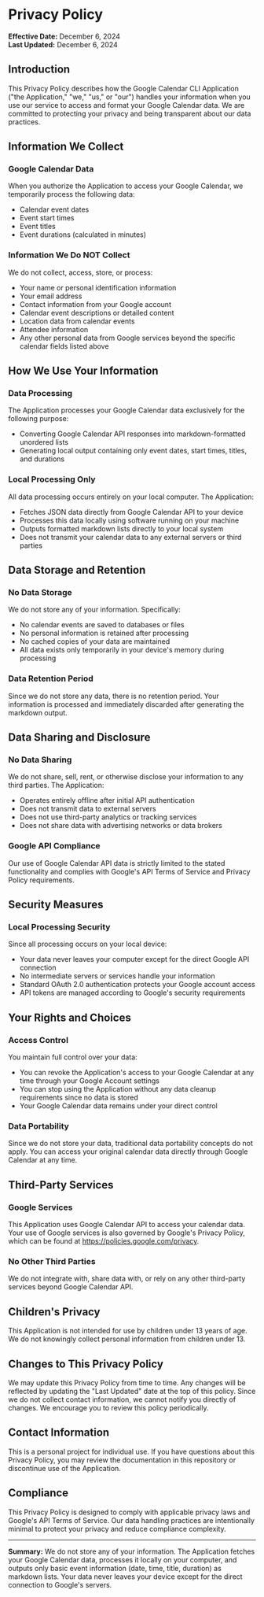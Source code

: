 # Privacy Policy

**Effective Date:** December 6, 2024  
**Last Updated:** December 6, 2024

## Introduction

This Privacy Policy describes how the Google Calendar CLI Application ("the Application," "we," "us," or "our") handles your information when you use our service to access and format your Google Calendar data. We are committed to protecting your privacy and being transparent about our data practices.

## Information We Collect

### Google Calendar Data
When you authorize the Application to access your Google Calendar, we temporarily process the following data:
- Calendar event dates
- Event start times
- Event titles
- Event durations (calculated in minutes)

### Information We Do NOT Collect
We do not collect, access, store, or process:
- Your name or personal identification information
- Your email address
- Contact information from your Google account
- Calendar event descriptions or detailed content
- Location data from calendar events
- Attendee information
- Any other personal data from Google services beyond the specific calendar fields listed above

## How We Use Your Information

### Data Processing
The Application processes your Google Calendar data exclusively for the following purpose:
- Converting Google Calendar API responses into markdown-formatted unordered lists
- Generating local output containing only event dates, start times, titles, and durations

### Local Processing Only
All data processing occurs entirely on your local computer. The Application:
- Fetches JSON data directly from Google Calendar API to your device
- Processes this data locally using software running on your machine
- Outputs formatted markdown lists directly to your local system
- Does not transmit your calendar data to any external servers or third parties

## Data Storage and Retention

### No Data Storage
We do not store any of your information. Specifically:
- No calendar events are saved to databases or files
- No personal information is retained after processing
- No cached copies of your data are maintained
- All data exists only temporarily in your device's memory during processing

### Data Retention Period
Since we do not store any data, there is no retention period. Your information is processed and immediately discarded after generating the markdown output.

## Data Sharing and Disclosure

### No Data Sharing
We do not share, sell, rent, or otherwise disclose your information to any third parties. The Application:
- Operates entirely offline after initial API authentication
- Does not transmit data to external servers
- Does not use third-party analytics or tracking services
- Does not share data with advertising networks or data brokers

### Google API Compliance
Our use of Google Calendar API data is strictly limited to the stated functionality and complies with Google's API Terms of Service and Privacy Policy requirements.

## Security Measures

### Local Processing Security
Since all processing occurs on your local device:
- Your data never leaves your computer except for the direct Google API connection
- No intermediate servers or services handle your information
- Standard OAuth 2.0 authentication protects your Google account access
- API tokens are managed according to Google's security requirements

## Your Rights and Choices

### Access Control
You maintain full control over your data:
- You can revoke the Application's access to your Google Calendar at any time through your Google Account settings
- You can stop using the Application without any data cleanup requirements since no data is stored
- Your Google Calendar data remains under your direct control

### Data Portability
Since we do not store your data, traditional data portability concepts do not apply. You can access your original calendar data directly through Google Calendar at any time.

## Third-Party Services

### Google Services
This Application uses Google Calendar API to access your calendar data. Your use of Google services is also governed by Google's Privacy Policy, which can be found at https://policies.google.com/privacy.

### No Other Third Parties
We do not integrate with, share data with, or rely on any other third-party services beyond Google Calendar API.

## Children's Privacy

This Application is not intended for use by children under 13 years of age. We do not knowingly collect personal information from children under 13.

## Changes to This Privacy Policy

We may update this Privacy Policy from time to time. Any changes will be reflected by updating the "Last Updated" date at the top of this policy. Since we do not collect contact information, we cannot notify you directly of changes. We encourage you to review this policy periodically.

## Contact Information

This is a personal project for individual use. If you have questions about this Privacy Policy, you may review the documentation in this repository or discontinue use of the Application.

## Compliance

This Privacy Policy is designed to comply with applicable privacy laws and Google's API Terms of Service. Our data handling practices are intentionally minimal to protect your privacy and reduce compliance complexity.

---

**Summary:** We do not store any of your information. The Application fetches your Google Calendar data, processes it locally on your computer, and outputs only basic event information (date, time, title, duration) as markdown lists. Your data never leaves your device except for the direct connection to Google's servers.